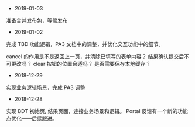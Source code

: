 - 2019-01-03

准备合并发布包，等候发布


- 2019-01-02

完成 TBD 功能逻辑，PA3 文档中的调整，并优化交互功能中的细节。

cancel 的作用是不是返回上一页，并清除已填写的表单内容？
结果确认提交后不可更改吗？
clear 按钮的位置合适吗？
是否需要保存本地缓存？

- 2018-12-29

实现业务逻辑场景，完成 PA3 调整

- 2018-12-28

实现 BDT 初始页, 结果页面，连接业务场景和逻辑。
Portal 反馈有一个新的功能点优化——后续跟进。
